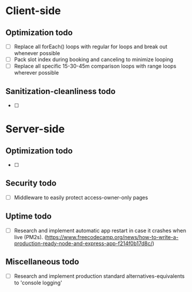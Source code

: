 # Client-side

## Optimization todo
- [ ] Replace all forEach() loops with regular for loops and break out whenever possible
- [ ] Pack slot index during booking and canceling to minimize looping
- [ ] Replace all specific 15-30-45m comparison loops with range loops wherever possible

## Sanitization-cleanliness todo
- [ ]

# Server-side

## Optimization todo
- [ ] 

## Security todo
- [ ] Middleware to easily protect access-owner-only pages

## Uptime todo
- [ ] Research and implement automatic app restart in case it crashes when live (PM2s). (https://www.freecodecamp.org/news/how-to-write-a-production-ready-node-and-express-app-f214f0b17d8c/)

## Miscellaneous todo
- [ ] Research and implement production standard alternatives-equivalents to 'console logging'

